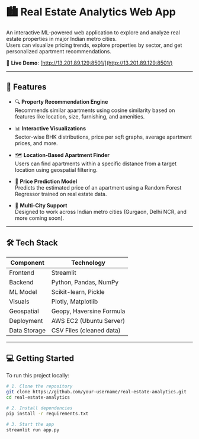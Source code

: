 # 🏙️ Real Estate Analytics Web App

An interactive ML-powered web application to explore and analyze real estate properties in major Indian metro cities.  
Users can visualize pricing trends, explore properties by sector, and get personalized apartment recommendations.

🚀 **Live Demo**: [http://13.201.89.129:8501/](http://13.201.89.129:8501/)

---

## 📌 Features

- 🔍 **Property Recommendation Engine**  
  Recommends similar apartments using cosine similarity based on features like location, size, furnishing, and amenities.

- 📊 **Interactive Visualizations**  
  Sector-wise BHK distributions, price per sqft graphs, average apartment prices, and more.

- 🗺️ **Location-Based Apartment Finder**  
  Users can find apartments within a specific distance from a target location using geospatial filtering.

- 🧠 **Price Prediction Model**  
  Predicts the estimated price of an apartment using a Random Forest Regressor trained on real estate data.

- 🏢 **Multi-City Support**  
  Designed to work across Indian metro cities (Gurgaon, Delhi NCR, and more coming soon).

---

## 🛠️ Tech Stack

| Component    | Technology               |
|--------------|---------------------------|
| Frontend     | Streamlit                 |
| Backend      | Python, Pandas, NumPy     |
| ML Model     | Scikit-learn, Pickle      |
| Visuals      | Plotly, Matplotlib        |
| Geospatial   | Geopy, Haversine Formula  |
| Deployment   | AWS EC2 (Ubuntu Server)   |
| Data Storage | CSV Files (cleaned data)  |

---

## 💻 Getting Started

To run this project locally:

```bash
# 1. Clone the repository
git clone https://github.com/your-username/real-estate-analytics.git
cd real-estate-analytics

# 2. Install dependencies
pip install -r requirements.txt

# 3. Start the app
streamlit run app.py

